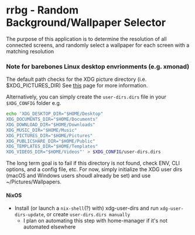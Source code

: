 # rrbg - Random Background/Wallpaper Selector
The purpose of this application is to determine the resolution of 
all connected screens, and randomly select a wallpaper for each screen
with a matching resolution



### Note for barebones Linux desktop envrionments (e.g. xmonad)
The default path checks for the XDG picture directory (i.e. $XDG_PICTURES_DIR)
See [this](https://wiki.archlinux.org/index.php/XDG_user_directories) page for more information.

Alternatively, you can simply create the `user-dirs.dirs` file in your `$XDG_CONFIG` folder
e.g.
``` sh
echo 'XDG_DESKTOP_DIR="$HOME/Desktop"
XDG_DOCUMENTS_DIR="$HOME/Documents"
XDG_DOWNLOAD_DIR="$HOME/Downloads"
XDG_MUSIC_DIR="$HOME/Music"
XDG_PICTURES_DIR="$HOME/Pictures"
XDG_PUBLICSHARE_DIR="$HOME/Public"
XDG_TEMPLATES_DIR="$HOME/Templates"
XDG_VIDEOS_DIR="$HOME/Videos"' > $XDG_CONFIG/user-dirs.dirs
```

The long term goal is to fail if this directory is not found, check ENV, CLI options, and a config file, etc.
For now, simply initialize the XDG user dirs (macOS and Windows users shoudl already be set) and use ~/Pictures/Wallpapers.

#### NixOS
- Install (or launch a `nix-shell`(?) with) xdg-user-dirs and run `xdg-user-dirs-update`, or create `user-dirs.dirs manually`
  - I plan on automating this step with home-manager if it's not automated elsewhere
